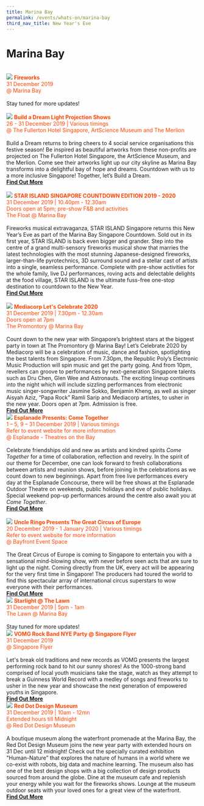 ```yaml
---
title: Marina Bay
permalink: /events/whats-on/marina-bay
third_nav_title: New Year's Eve
---
```


# Marina Bay
<br> 
    <a href="https://ura-mbsc2020-staging.netlify.com/events/fireworks%20display/"> <img src="/images/(MB)MBSC2020.jpg" /></a>
      <font color="orangered"><b>Fireworks</b></font>
      <font color="orangered"><br>31 December 2019</font>
      <font color="orangered"><br> @ Marina Bay </font>
      <br>
      <br>
      Stay tuned for more updates!
      <br>
      <br>
     <a href="/build-a-dream/"> <img src="/images/build-a-dream.jpg" /></a>
      <font color="orangered"><b>Build a Dream Light Projection Shows</b></font>
      <font color="orangered"><br>26 - 31 December 2019 | Various timings</font>
      <font color="orangered"><br> @ The Fullerton Hotel Singapore, ArtScience Museum and The Merlion </font>
      <br>
      <br>Build a Dream returns to bring cheers to 4 social service organisations this festive season! Be inspired as beautiful artworks from these non-profits are projected on The Fullerton Hotel Singapore, the ArtScience Museum, and the Merlion. Come see their artworks light up our city skyline as Marina Bay transforms into a delightful bay of hope and dreams.
Countdown with us to a more inclusive Singapore! Together, let’s Build a Dream.
      <font color="orangered"><b><br><a href="/build-a-dream/">Find Out More</a></b></font>
      <br>
      <br>
    <a href="https://star-island.sg/"> <img src="/images/NYE_STARISLAND.jpg" /></a>
      <font color="orangered"><b>STAR ISLAND SINGAPORE COUNTDOWN EDITION 2019 - 2020</b></font>
      <font color="orangered"><br>31 December 2019 | 10.40pm - 12.30am</font>
      <font color="orangered"><br>Doors open at 5pm; pre-show F&B and activities</font>
      <font color="orangered"><br> The Float @ Marina Bay </font>
      <br>
      <br>Fireworks musical extravaganza, STAR ISLAND Singapore returns this New Year’s Eve as part of the Marina Bay Singapore Countdown. Sold out in its first year, STAR ISLAND is back even bigger and grander.
Step into the centre of a grand multi-sensory fireworks musical show that marries the latest technologies with the most stunning Japanese-designed fireworks, larger-than-life pyrotechnics, 3D surround sound and a stellar cast of artists into a single, seamless performance. 
Complete with pre-show activities for the whole family, live DJ performances, roving acts and delectable delights at the food village, STAR ISLAND is the ultimate fuss-free one-stop destination to countdown to the New Year.
      <font color="orangered"><b><br><a href="https://star-island.sg/">Find Out More</a></b></font>
      <br>
      <br>
     <a href="https://www.toggle.sg/letscelebrate2020"> <img src="/images/(MB)Let'sCelebrate.jpg" /></a>
      <font color="orangered"><b>Mediacorp Let's Celebrate 2020</b></font>
      <font color="orangered"><br>31 December 2019 | 7.30pm - 12.30am</font>
      <font color="orangered"><br>Doors open at 7pm</font>
      <font color="orangered"><br> The Promontory @ Marina Bay </font>
      <br>
      <br>Count down to the new year with Singapore’s brightest stars at the biggest party in town at The Promontory @ Marina Bay! Let’s Celebrate 2020 by Mediacorp will be a celebration of music, dance and fashion, spotlighting the best talents from Singapore. From 7.30pm, the Republic Poly’s Electronic Music Production will spin music and get the party going. And from 10pm, revellers can groove to performances by next-generation Singapore talents such as Dru Chen, Glen Wee and Astronauts. The exciting lineup continues into the night which will include sizzling performances from electronic music singer-songwriter Jasmine Sokko, Benjamin Kheng, as well as singer Aisyah Aziz, “Papa Rock” Ramli Sarip and Mediacorp artistes, to usher in the new year. Doors open at 7pm. Admission is free.
      <font color="orangered"><b><br><a href="https://www.toggle.sg/letscelebrate2020">Find Out More</a></b></font>
      <br>      
     <a href="https://www.esplanade.com/festivals-and-series/come-together/2019"> <img src="/images/(M)Esplanade-ComeTogether.jpg" /></a>
      <font color="orangered"><b>Esplanade Presents: Come Together</b></font>
      <font color="orangered"><br>1 – 5, 9 – 31  December 2019 | Various timings</font>
      <font color="orangered"><br> Refer to event website for more information  </font>
      <font color="orangered"><br> @ Esplanade - Theatres on the Bay </font>
      <br>
      <br>Celebrate friendships old and new as artists and kindred spirits <em>Come Together</em> for a time of collaboration, reflection and revelry. In the spirit of our theme for December, one can look forward to fresh collaborations between artists and reunion shows, before joining in the celebrations as we count down to new beginnings. Apart from free live performances every day at the Esplanade Concourse, there will be free shows at the Esplanade Outdoor Theatre on weekends, public holidays and eve of public holidays. Special weekend pop-up performances around the centre also await you at <em>Come Together</em>.
      <font color="orangered"><b><br><a href="https://www.esplanade.com/festivals-and-series/come-together/2019">Find Out More</a></b></font>
      <br>
      <br>
     <a href="http://www.uncleringo.com/circus/"> <img src="/images/(M)UncleRingoGCE.jpg" /></a>
      <font color="orangered"><b>Uncle Ringo Presents The Great Circus of Europe</b></font>
      <font color="orangered"><br>20 December 2019 - 1 January 2020 | Various timings</font>
      <font color="orangered"><br> Refer to event website for more information </font>
      <font color="orangered"><br> @ Bayfront Event Space </font>
      <br>
      <br>The Great Circus of Europe is coming to Singapore to entertain you with a sensational mind-blowing show, with never before seen acts that are sure to light up the night. Coming directly from the UK, every act will be appearing for the very first time in Singapore! The producers had toured the world to find this spectacular array of international circus superstars to wow everyone with their performances.
      <font color="orangered"><b><br><a href="http://www.uncleringo.com/circus/">Find Out More</a></b></font>
      <br>  
      <img src="/images/MBSC_Placeholder.jpg" />
      <font color="orangered"><b>Starlight @ The Lawn</b></font>
      <font color="orangered"><br>31 December 2019 | 5pm - 1am</font>
      <font color="orangered"><br> The Lawn @ Marina Bay </font>
      <br> 
      <br>Stay tuned for more updates!
      <br>      
    <a href="http://www.vomg.sg/GWR"> <img src="/images/VOMG-kv.jpg" /></a>
      <font color="orangered"><b>VOMG Rock Band NYE Party @ Singapore Flyer</b></font>
      <font color="orangered"><br>31 December 2019 </font>
      <font color="orangered"><br> @ Singapore Flyer </font>
      <br>
      <br> Let's break old traditions and new records as VOMG presents the largest performing rock band to hit our sunny shores! As the 1000-strong band comprised of local youth musicians take the stage, watch as they attempt to break a Guinness World Record with a medley of songs and fireworks to usher in the new year and showcase the next generation of empowered youths in Singapore. 
      <font color="orangered"><b><br><a href="http://www.vomg.sg/GWR">Find Out More</a></b></font>
      <br>      
    <a href="https://www.museum.red-dot.sg//"> <img src="/images/(MB)RedDotMuseum.jpg" /></a>
      <font color="orangered"><b>Red Dot Design Museum</b></font>
      <font color="orangered"><br>31 December 2019 | 10am - 12mn</font>
      <font color="orangered"><br>Extended hours till Midnight</font>
      <font color="orangered"><br> @ Red Dot Design Museum </font>
      <br>
      <br> A boutique museum along the waterfront promenade at the Marina Bay, the Red Dot Design Museum joins the new year party with extended hours on 31 Dec until 12 midnight! Check out the specially curated exhibition "Human-Nature” that explores the nature of humans in a world where we co-exist with robots, big data and machine learning. The museum also has one of the best design shops with a big collection of design products sourced from around the globe. Dine at the museum cafe and replenish your energy while you wait for the fireworks shows. Lounge at the museum outdoor seats with your loved ones for a great view of the waterfront. 
      <font color="orangered"><b><br><a href="https://www.museum.red-dot.sg">Find Out More</a></b></font>
      <br>
